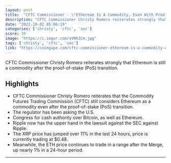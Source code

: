 ```yaml
---
layout: post
title:  "CFTC Commissioner - \"Ethereum Is A Commodity, Even With Proof-of-Stake\""
description: "CFTC Commissioner Christy Romero reiterates strongly that Ethereum is still a commodity after the proof-of-stake (PoS) transition."
date: "2022-10-02 05:06:19"
categories: ['christy', 'cftc', 'sec']
score: 39
image: "https://i.imgur.com/xVNh3Cm.jpg"
tags: ['christy', 'cftc', 'sec']
link: "https://coingape.com/cftc-commissioner-ethereum-is-a-commodity-even-with-proof-of-stake/"
---
```


CFTC Commissioner Christy Romero reiterates strongly that Ethereum is still a commodity after the proof-of-stake (PoS) transition.

## Highlights

- CFTC Commissioner Christy Romero reiterates that the Commodity Futures Trading Commission (CFTC) still considers Ethereum as a commodity even after the proof-of-stake (PoS) transition.
- The regulator has been asking the U.S.
- Congress for cash authority over Bitcoin, as well as Ethereum.
- Ripple now has the upper hand in the lawsuit against the SEC against Ripple.
- The XRP price has jumped over 11% in the last 24 hours, price is currently trading at $0.48.
- Meanwhile, the ETH price continues to trade in a range after the Merge, up nearly 1% in a 24-hour period.

---
